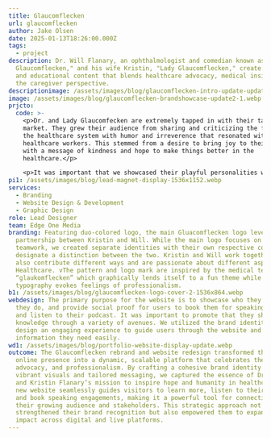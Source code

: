 ```yaml
---
title: Glaucomflecken
url: glaucomflecken
author: Jake Olsen
date: 2025-01-13T18:26:00.000Z
tags:
  - project
description: Dr. Will Flanary, an ophthalmologist and comedian known as "Dr.
  Glaucomflecken," and his wife Kristin, "Lady Glaucomflecken," create humorous
  and educational content that blends healthcare advocacy, medical insights, and
  the caregiver perspective.
descriptionimage: /assets/images/blog/glaucomflecken-intro-update-update.png
image: /assets/images/blog/glaucomflecken-brandshowcase-update2-1.webp
prjcto:
  code: >-
    <p>Dr. and Lady Glaucomfecken are extremely tapped in with their target
    market. They grew their audience from sharing and criticizing the faults of
    the healthcare system with humor and irreverence that resonated with
    healthcare workers. This stemmed from a desire to bring joy to their viewers
    with a message of kindness and hope to make things better in the
    healthcare.</p>

    <p>It was important that we showcased their playful personalities while keeping a professional demeanor. This challenge was highlighted since they wished to branch into more podcasting and public speaking and wanted to balance their humor and opinions on serious matters.</p>
pi1: /assets/images/blog/lead-magnet-display-1536x1152.webp
services:
  - Branding
  - Website Design & Development
  - Graphic Design
role: Lead Designer
team: Edge One Media
branding: Featuring duo-colored logo, the main Gluacomflecken logo leverages the
  partnership between Kristin and Will. While the main logo focuses on their
  teamwork, we created separate identities with their own respective colors to
  designate a distinction between the two. Kristin and Will work together but
  also contribute different ways and are passionate about different aspects of
  Healthcare. vThe pattern and logo mark are inspired by the medical term
  “glaukomflecken” which graphically lends itself to a fun theme while the
  typography evokes feelings of professionalism.
b1: /assets/images/blog/glaucomflecken-logo-cover-2-1536x864.webp
webdesign: The primary purpose for the website is to showcase who they are, what
  they do, and provide social proof for users to book them for speaking events
  and listen to their podcast. It was important to promote that they share their
  knowledge through a variety of avenues. We utilized the brand identity to
  design an engaging experience to guide users through the website and find the
  information they need easily.
wd1: /assets/images/blog/portfolio-website-display-update.webp
outcome: The Glaucomflecken rebrand and website redesign transformed their
  online presence into a dynamic, scalable platform that celebrates their humor,
  advocacy, and professionalism. By crafting a cohesive brand identity with
  vibrant visuals and tailored messaging, we captured the essence of Dr. Will
  and Kristin Flanary’s mission to inspire hope and humanity in healthcare. The
  new website seamlessly guides visitors to learn more, listen to their podcast,
  and book speaking engagements, making it a powerful tool for connecting with
  their growing audience and stakeholders. This strategic approach not only
  strengthened their brand recognition but also empowered them to expand their
  impact across digital and live platforms.
---
```

